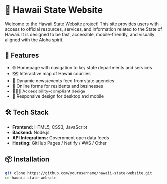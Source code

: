 # 🌺 Hawaii State Website

Welcome to the Hawaii State Website project! This site provides users with access to official resources, services, and information related to the State of Hawaii. It is designed to be fast, accessible, mobile-friendly, and visually aligned with the Aloha spirit.

## 🧭 Features

- 🌐 Homepage with navigation to key state departments and services
- 🗺️ Interactive map of Hawaii counties
- 📅 Dynamic news/events feed from state agencies
- 📄 Online forms for residents and businesses
- 🧑‍🤝‍🧑 Accessibility-compliant design
- 📱 Responsive design for desktop and mobile

## 🛠️ Tech Stack

- **Frontend:** HTML5, CSS3, JavaScript
- **Backend:** Node.js
- **API Integrations:** Government open data feeds
- **Hosting:** GitHub Pages / Netlify / AWS / Other

## 📦 Installation

```bash
git clone https://github.com/yourusername/hawaii-state-website.git
cd hawaii-state-website
